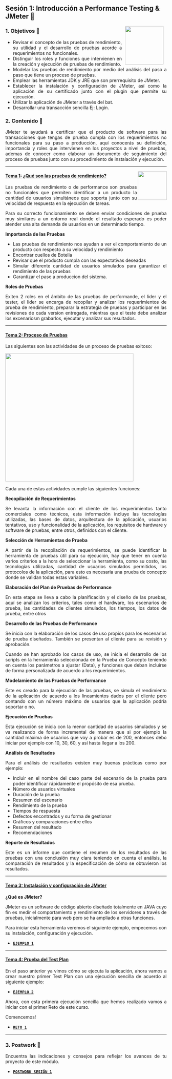 ## Sesión 1: Introducción a Performance Testing & JMeter 🤖

<img src="../images/android-kotlin.png" align="right" height="120" hspace="10">
<div style="text-align: justify;">

### 1. Objetivos :dart: 

- Revisar el concepto de las pruebas de rendimiento, su utilidad y el desarrollo de pruebas acorde a requerimientos no funcionales.
- Distinguir los roles y funciones que intervienen en la creación y ejecución de pruebas de rendimiento.
- Modelar las pruebas de rendimiento por medio del análisis del paso a paso que tiene un proceso de pruebas.
- Emplear las herramientas JDK y JRE que son prerrequisito de JMeter.
- Establecer la instalación y configuración de JMeter, así como la aplicación de su certificado junto con el plugin que permite su ejecución.
- Utilizar la aplicación de JMeter a través del bat.
- Desarrollar una transacción sencilla Ej: Login.


### 2. Contenido :blue_book:

JMeter te ayudará a certificar que el producto de software para las transacciones que tengas de prueba cumpla con los requerimientos no funcionales para su paso a producción, aquí conocerás su definición, importancia y roles que intervienen en los proyectos a nivel de pruebas, ademas de conocer como elaborar un documento de seguimiento del proceso de pruebas junto con su procedimiento de instalación y ejecución.

---

<img src="images/tools.png" align="right" height="90"> 

#### <ins>Tema 1: ¿Qué son las pruebas de rendimiento?</ins>

Las pruebas de rendimiento o de performance son pruebas no funcionales que permiten identificar a un producto la cantidad de usuarios simultáneos que soporta junto con su velocidad de respuesta en la ejecución de tareas.

Para su correcto funcionamiento se deben enviar condiciones de prueba muy similares a un entorno real donde el resultado esperado es poder atender una alta demanda de usuarios en un determinado tiempo.

**Importancia de las Pruebas**
  
- Las pruebas de rendimiento nos ayudan a ver el comportamiento de un producto con respecto a su velocidad y rendimiento
- Encontrar cuellos de Botella
- Revisar que el producto cumpla con las expectativas deseadas
- Simular diferente cantidad de usuarios simulados para garantizar el rendimiento de las pruebas
- Garantizar el pase a produccion del sistema.
  
  
**Roles de Pruebas**
  
Exiten 2 roles en el ámbito de las pruebas de performande, el lider y el tester, el lider se encarga de recopilar y analizar los requerimientos de prueba de rendimiento, preparar la estrategia de pruebas y participar en las revisiones de cada version entregada, mientras que el teste debe analizar los excenariosm grabarlos, ejecutar y analizar sus resultados.
  
---
#### <ins>Tema 2: Proceso de Pruebas</ins>

Las siguientes son las actividades de un proceso de pruebas exitoso:
 
<img src="https://user-images.githubusercontent.com/22419786/154817999-aa42f0fb-3f52-4f6c-b024-21eaba92d7a2.jpg" align="center" height="400"> 

Cada una de estas actividades cumple las siguientes funciones:
  
**Recopilación de Requerimientos**
  
Se levanta la información con el cliente de los requerimientos tanto comerciales como técnicos, esta información incluye las tecnologías utilizadas, las bases de datos, arquitectura de la aplicación, usuarios tentativos, uso y funcionalidad de la aplicación, los requisitos de hardware y software de pruebas, entre otros, definidos con el cliente.
  
**Selección de Herramientas de Prueba**
  
A partir de la recopilación de requerimientos, se puede  identificar la herramienta de pruebas útil para su ejecución, hay que tener en cuenta varios criterios a la hora de seleccionar la herramienta, como su costo, las tecnologías utilizadas, cantidad de usuarios simulados permitidos, los protocolos de la aplicación, para esto es necesaria una prueba de concepto donde se validan todas estas variables. 
  
**Elaboración del Plan de Pruebas de Performance**
  
En esta etapa se lleva a cabo la planificación y el diseño de las pruebas, aquí se analizan los criterios, tales como el hardware, los escenarios de prueba, las cantidades de clientes simulados, los tiempos, los datos de prueba, entre otros

**Desarrollo de las Pruebas de Performance**
  
Se inicia con la elaboración de los casos de uso propios para los escenarios de prueba diseñados. También se presentan al cliente para su revisión y aprobación.

Cuando se han aprobado los casos de uso, se inicia el desarrollo de los scripts en la herramienta seleccionada en la Prueba de Concepto teniendo en cuenta los parámetros a ajustar (Data), y funciones que deban incluirse de forma personalizada de acuerdo a los requerimientos.
  
**Modelamiento de las Pruebas de Performance**
  
Este es creado para la ejecución de las pruebas, se simula el rendimiento de la aplicación de acuerdo a los lineamientos dados por el cliente pero contando con un número máximo de usuarios que la aplicación podría soportar o no.
  
**Ejecución de Pruebas**
  
Esta ejecución se inicia con la menor cantidad de usuarios simulados y se va realizando de forma incremental de manera que si por ejemplo la cantidad máxima de usuarios que voy a probar es de 200, entonces debo iniciar por ejemplo con 10, 30, 60, y así hasta llegar a los 200.
  
**Análisis de Resultados**
  
Para el análisis de resultados existen muy buenas prácticas como por ejemplo:
- Incluir en el nombre del caso parte del escenario de la prueba para poder identificar rápidamente el propósito de esa prueba.
- Número de usuarios virtuales
- Duración de la prueba
- Resumen del escenario
- Rendimiento de la prueba
- Tiempos de respuesta
- Defectos encontrados y su forma de gestionar
- Gráficos y comparaciones entre ellos
- Resumen del resultado
- Recomendaciones

  
**Reporte de Resultados**
  
Este es un informe que contiene el resumen de los resultados de las pruebas con una conclusión muy clara teniendo en cuenta el análisis, la comparación de resultados y la especificación de cómo se obtuvieron los resultados.

---

#### <ins>Tema 3: Instalación y configuración de JMeter</ins>

**¿Qué es JMeter?**
  
JMeter es un software de código abierto diseñado totalmente en JAVA cuyo fin es medir el comportamiento y rendimiento de los servidores a través de pruebas, inicialmente para web pero se ha ampliado a otras funciones.
  
Para iniciar esta herramienta veremos el siguiente ejemplo, empecemos con su instalación, configuración y ejecución.

- [**`EJEMPLO 1`**](./Ejemplo-01)

---

#### <ins>Tema 4: Prueba del Test Plan</ins>

En el paso anterior ya vimos cómo se ejecuta la aplicación, ahora vamos a crear nuestro primer Test Plan con una ejecución sencilla de acuerdo al siguiente ejemplo:
  
- [**`EJEMPLO 2`**](./Ejemplo-02)

Ahora, con esta primera ejecución sencilla que hemos realizado vamos a iniciar con el primer Reto de este curso.
  
  Comencemos!

- [**`RETO 1`**](./Reto-01)
---

### 3. Postwork :memo:

Encuentra las indicaciones y consejos para reflejar los avances de tu proyecto de este módulo.

- [**`POSTWORK SESIÓN 1`**](./Postwork/)

<br/>


</div>

